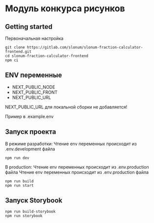 # Модуль конкурса рисунков

## Getting started
Первоначальная настройка
```
git clone https://gitlab.com/slonum/slonum-fraction-calculator-frontend.git
cd slonum-fraction-calculator-frontend
npm ci
```
## ENV переменные
- NEXT_PUBLIC_NODE
- NEXT_PUBLIC_FRONT 
- NEXT_PUBLIC_URL 

NEXT_PUBLIC_URL для локальной сборки не добавляется!

Пример в .example.env

## Запуск проекта
В режиме разработки: 
Чтение env переменных происходит из .env.development  файла
```
npm run dev
```
В production: 
Чтение env переменных происходит из .env.production файла
Чтение env переменных происходит из .env.production файла
```
npm run build
npm run start
```
 
## Запуск Storybook
```
npm run build-storybook
npm run storybook
```
